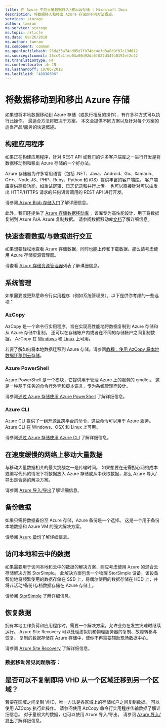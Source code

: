 ```yaml
---
title: 在 Azure 中将大量数据移入/移出云存储 | Microsoft Docs
description: 将数据移入和移出 Azure 存储的不同方法概述。
services: storage
author: tamram
ms.service: storage
ms.topic: article
ms.date: 08/26/2018
ms.author: tamram
ms.component: common
ms.openlocfilehash: 76da33a74ad95d7f074bc4efd3a8d9f97c19d612
ms.sourcegitcommit: 26cc9a1feb03a00d92da6f022d34940192ef2c42
ms.translationtype: HT
ms.contentlocale: zh-CN
ms.lasthandoff: 10/06/2018
ms.locfileid: "48830306"
---
```

# <a name="moving-data-to-and-from-azure-storage"></a>将数据移动到和移出 Azure 存储
如果想将本地数据移动到 Azure 存储（或执行相反的操作），有许多种方式可以执行此操作。 最适合方法将取决于方案。 本文会提供不同方案以及针对每个方案的适当产品/服务的快速概述。

## <a name="building-applications"></a>构建应用程序
如果正在构建应用程序，针对 REST API 或我们的许多客户端库之一进行开发是将数据移动到和移出 Azure 存储的一个好办法。

Azure 存储器为许多常用语言（包括 .NET、Java、Android、Go、Xamarin、C++、Node.JS、PHP、Ruby、Python 和 iOS）提供丰富的客户端库。 客户端库提供高级功能，如重试逻辑、日志记录和并行上传。 也可以直接针对可以由发出 HTTP/HTTPS 请求的任何语言调用的 REST API 进行开发。

请参阅[ Azure Blob 存储入门](../blobs/storage-dotnet-how-to-use-blobs.md)了解详细信息。

此外，我们还提供了 [Azure 存储数据移动库](https://www.nuget.org/packages/Microsoft.Azure.Storage.DataMovement) ，该库专为高性能设计，用于将数据复制到 Azure 和从 Azure 复制数据。 请参阅数据移动库[文档](https://github.com/Azure/azure-storage-net-data-movement)了解详细信息。 

## <a name="quickly-viewinginteracting-with-your-data"></a>快速查看数据/与数据进行交互
如果想要轻松地查看 Azure 存储数据，同时也能上传和下载数据，那么请考虑使用 Azure 存储资源管理器。

请查看 [Azure 存储资源管理器](../storage-explorers.md)列表了解详细信息。

## <a name="system-administration"></a>系统管理
如果需要或更熟悉命令行实用程序（例如系统管理员），以下是供你考虑的一些选项：

### <a name="azcopy"></a>AzCopy
AzCopy 是一个命令行实用程序，旨在实现高性能地将数据复制到 Azure 存储和从 Azure 存储中复制。 还可以在存储帐户内或者在不同的存储帐户之间复制数据。 AzCopy 在 [Windows](storage-use-azcopy.md) 和 [Linux](storage-use-azcopy-linux.md) 上可用。

若要了解如何将本地数据迁移到 Azure 存储，请参阅[教程：使用 AzCopy 将本地数据迁移到云存储](storage-use-azcopy-migrate-on-premises-data.md)。

### <a name="azure-powershell"></a>Azure PowerShell
Azure PowerShell 是一个模块，它提供用于管理 Azure 上的服务的 cmdlet。 这是一种基于任务的命令行外壳和脚本语言，专为系统管理而设计。

请参阅[通过 Azure 存储使用 Azure PowerShell](storage-powershell-guide-full.md) 了解详细信息。

### <a name="azure-cli"></a>Azure CLI
Azure CLI 提供了一组开源且跨平台的命令，这些命令可以用于 Azure 服务。 Azure CLI 在 Windows、OSX 和 Linux 上可用。

请参阅[通过 Azure 存储使用 Azure CLI](../storage-azure-cli.md) 了解详细信息。

## <a name="moving-large-amounts-of-data-with-a-slow-network"></a>在速度缓慢的网络上移动大量数据
与移动大量数据相关的最大挑战之一是传输时间。 如果想要在无需担心网络成本或编写代码的情况下将数据放入 Azure 存储或从中获取数据，那么 Azure 导入/导出是合适的解决方案。

请参阅 [Azure 导入/导出](../storage-import-export-service.md)了解详细信息。

## <a name="backing-up-your-data"></a>备份数据
如果只需将数据备份至 Azure 存储，Azure 备份是一个选择。 这是一个用于备份本地数据和 Azure VM 的强大解决方案。

请参阅 [Azure 备份](../../backup/backup-introduction-to-azure-backup.md)了解详细信息。

## <a name="accessing-your-data-on-premises-and-from-the-cloud"></a>访问本地和云中的数据
如果需要用于访问本地和云中的数据的解决方案，则应考虑使用 Azure 的混合云存储解决方案 StorSimple。 此解决方案包含一个物理 StorSimple 设备，该设备智能地将频繁使用的数据存储在 SSD 上，将偶尔使用的数据存储在 HDD 上，并将非活动/备份/存档数据存储在 Azure 存储上。

请参阅 [StorSimple](../../storsimple/storsimple-overview.md) 了解详细信息。

## <a name="recovering-your-data"></a>恢复数据
拥有本地工作负荷和应用程序时，需要一个解决方案，允许业务在发生灾难时继续运行。 Azure Site Recovery 可以处理虚拟机和物理服务器的复制、故障转移与恢复。 复制的数据存储在 Azure 存储中，使你不再需要辅助现场数据中心。

请参阅 [Azure Site Recovery](../../site-recovery/site-recovery-overview.md) 了解详细信息。
### <a name="moving-data-faq"></a>数据移动常见问题解答：
## <a name="can-i-migrate-vhds-from-one-region-to-another-without-copying"></a>是否可以不复制即将 VHD 从一个区域迁移到另一个区域？
若要在区域之间复制 VHD，唯一方法是各区域上的存储帐户之间复制数据。 可以使用 AZCopy 执行此操作。 请参阅使用 AzCopy 命令行实用程序传输数据了解详细信息。 对于量很大的数据，也可以使用 Azure 导入/导出。 请参阅 [Azure 导入/导出](https://docs.microsoft.com/azure/storage/storage-import-export-service)了解详细信息。
